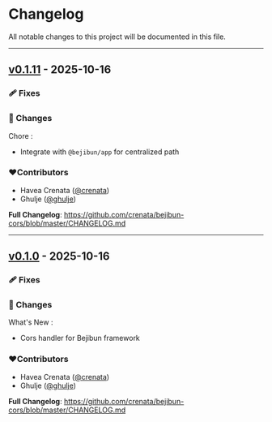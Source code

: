 # Changelog
All notable changes to this project will be documented in this file.

---

## [v0.1.11](https://github.com/crenata/bejibun-cors/compare/v0.1.0...v0.1.11) - 2025-10-16

### 🩹 Fixes

### 📖 Changes
Chore :
- Integrate with `@bejibun/app` for centralized path

### ❤️Contributors
- Havea Crenata ([@crenata](https://github.com/crenata))
- Ghulje ([@ghulje](https://github.com/ghulje))

**Full Changelog**: https://github.com/crenata/bejibun-cors/blob/master/CHANGELOG.md

---

## [v0.1.0](https://github.com/crenata/bejibun-cors/compare/v0.1.0...v0.1.0) - 2025-10-16

### 🩹 Fixes

### 📖 Changes
What's New :
- Cors handler for Bejibun framework

### ❤️Contributors
- Havea Crenata ([@crenata](https://github.com/crenata))
- Ghulje ([@ghulje](https://github.com/ghulje))

**Full Changelog**: https://github.com/crenata/bejibun-cors/blob/master/CHANGELOG.md